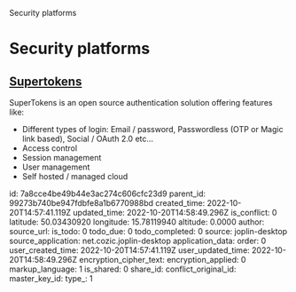 Security platforms

# Security platforms

## [**Supertokens**](https://supertokens.com/)
SuperTokens is an open source authentication solution offering features like:
- Different types of login: Email / password, Passwordless (OTP or Magic link based), Social / OAuth 2.0 etc...
- Access control
- Session management
- User management
- Self hosted / managed cloud

id: 7a8cce4be49b44e3ac274c606cfc23d9
parent_id: 99273b740be947fdbfe8a1b6770988bd
created_time: 2022-10-20T14:57:41.119Z
updated_time: 2022-10-20T14:58:49.296Z
is_conflict: 0
latitude: 50.03430920
longitude: 15.78119940
altitude: 0.0000
author: 
source_url: 
is_todo: 0
todo_due: 0
todo_completed: 0
source: joplin-desktop
source_application: net.cozic.joplin-desktop
application_data: 
order: 0
user_created_time: 2022-10-20T14:57:41.119Z
user_updated_time: 2022-10-20T14:58:49.296Z
encryption_cipher_text: 
encryption_applied: 0
markup_language: 1
is_shared: 0
share_id: 
conflict_original_id: 
master_key_id: 
type_: 1